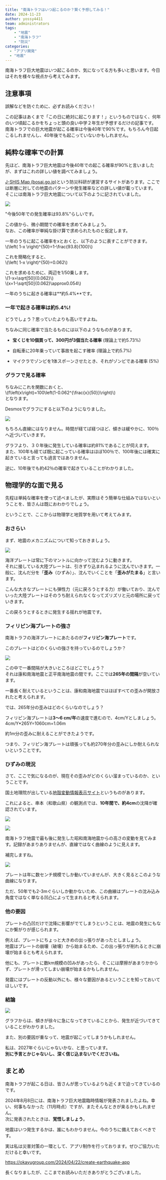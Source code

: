 ```yaml
---
title: "南海トラフはいつ起こるのか？賢く予想してみる！"
date: 2024-11-23
author: yossy4411
team: administrators
tags:
    - "地震"
    - "南海トラフ"
    - "防災"
categories: 
  - "アプリ開発"
  - "地震"
---
```


南海トラフ巨大地震はいつ起こるのか、気になってる方も多いと思います。今日はそれを様々な視点から考えてみます。

<!--more-->

## 注意事項

誤解などを防ぐために、必ずお読みください！

この記事はあくまで「この日に絶対に起こります！」というものではなく、何年のいつ頃起こるかをちょっと頭の良い中学２年生が予想するだけの記事です。  
南海トラフでの巨大地震が起こる確率は今後40年で90%です。もちろん今日起こるしれませんし、40年後でも起こっていないかもしれません。

## 純粋な確率での計算

先ほど、南海トラフ巨大地震は今後40年での起こる確率が90%と言いましたが、まずはこれの詳しい値を調べてみましょう。

[J-SHIS Map (bosai.go.jp)](https://www.j-shis.bosai.go.jp/map/)という防災科研が運営するサイトがあります。ここでは断層に対しての地震のパターンや発生確率などの詳しい値が載っています。  
そこには南海トラフ巨大地震について以下のように記されていました。

![](images/image-1.png)

"今後50年での発生確率は93.8%"らしいです。

この値から、微小期間での確率を求めてみましょう。  
なお、この確率が単純な掛け算で求められたものと仮定します。

一年のうちに起こる確率をxとおくと、以下のように表すことができます。  
\\(\\left( 1-x \\right)^{50}=1-\\frac{93.8}{100}\\)

これを簡略化すると、  
\\(\\left( 1-x \\right)^{50}=0.062\\)

これを求めるために、両辺を1/50乗します。  
\\(1-x=\\sqrt\[50\]{0.062}\\)  
\\(x=1-\\sqrt\[50\]{0.062}\\approx0.054\\)

一年のうちに起きる確率は**約5.4%**です。

### 一年で起きる確率は約5.4%!

どうでしょう？思っていたよりも高いですよね。

ちなみに同じ確率で当たるものには以下のようなものがあります。

- **宝くじを10個買って、300円が3個当たる確率** (理論上で約5.73%)

- 自転車に20年乗っていて事故を起こす確率 (理論上で約5.7%)

- マイクラでゾンビを1体スポーンさせたとき、それがゾンビである確率 (5%)

### グラフで見る確率

ちなみにこれを関数におくと、  
\\(f\\left(x\\right)=100\\left(1-0.062^{\\frac{x}{50}}\\right)\\)  
となります。

Desmosでグラフにすると以下のようになりました。

![](images/image-2-1024x658.png)

もちろん直線にはなりません。時間が経てば経つほど、傾きは緩やかに、100％へ近づいていきます。

グラフより、３０年後に発生している確率は約81%であることが伺えます。  
また、100年も経てば既に起こっている確率はほぼ100％で、100年後には確実に起きていると言っても過言ではありません。

逆に、10年後でも約42％の確率で起きていることがわかりました。

## 物理学的な面で見る

先程は単純な確率を使って述べましたが、実際はそう簡単な仕組みではないということを、皆さんは既におわかりでしょう。

ということで、ここからは物理学と地質学を用いて考えてみます。

### おさらい

まず、地震のメカニズムについて知っておきましょう。

![](images/image-1-1024x444.png)

海洋プレートは常に下のマントルに向かって沈むように動きます。  
それに接している大陸プレートは、引きずり込まれるように沈んでいきます。一般に、沈んだ分を「**歪み**（ひずみ）」、沈んでいくことを「**歪みがたまる**」と言います。

こんな大きなプレートにも弾性力（元に戻ろうとする力）が働いており、沈んでいった大陸プレートはそのうち耐えられなくなってズリズリと元の場所に戻っていきます。

この戻ろうとするときに発生する揺れが地震です。

### フィリピン海プレートの強さ

南海トラフの海洋プレートにあたるのが**フィリピン海プレート**です。

このプレートはどのくらいの強さを持っているのでしょうか？

![](images/kuukanbunpu-1024x725.png)

この中で一番間隔が大きいところはどこでしょう？  
それは康和南海地震と正平南海地震の間です。ここでは**265年の間隔**が空いています。

一番長く耐えているということは、康和南海地震ではほぼすべての歪みが開放されたと考えられます。

では、265年分の歪みはどのくらいなのでしょう？

フィリピン海プレートは**3～6 cm/年**の速度で進むので、4cm/Yとしましょう。  
4cm/Y\*265Y=1060cm=1.06m

約1m分の歪みに耐えることができたようです。

つまり、フィリピン海プレートは頑張っても約270年分の歪みにしか耐えられないということです。

### ひずみの現況

さて、ここで気になるのが、現在その歪みがどのくらい溜まっているのか、ということです。

国土地理院が出している[地殻変動情報表示サイト](https://mekira.gsi.go.jp/index.html)というものがあります。

これによると、串本（和歌山県）の観測点では、**10年間で、約4cm**の沈降が確認されています。

![](images/image-2.png)

![](images/image-3.png)

南海トラフ地震で最も後に発生した昭和南海地震からの高さの変動を見てみます。記録があまりありませんが、直線ではなく曲線のように見えます。

補完しますね。

![](images/image310-2.png)

プレートは年に数センチ規模でしか動いていませんが、大きく見るとこのような曲線になります。

ただ、50年でも2-3mぐらいしか動かないため、この曲線はプレートの沈み込み角度ではなく単なる凹凸によって生まれると考えられます。

### 他の要因

プレートの凸凹だけで沈降に影響がでてしまうということは、地震の発生にもなにか繋がりが感じられます。

例えば、プレートにちょっと大きめの出っ張りがあったとしましょう。  
地震はプレートの崩壊（破壊）から始まるため、この出っ張りが削れるときに崩壊が始まるとも考えられます。

他にも、プレートに数km規模の凹みがあったら、そこには摩擦があまりかからず、プレートが滑ってしまい崩壊が始まるかもしれません。

発震にはプレートの反動以外にも、様々な要因があるということを知っておいてほしいです。

### 結論

![](images/image310-3.png)

グラフからは、傾きが徐々に急になってきていることから、発生が近づいてきていることがわかりました。

また、別の要因が重なって、地震が起こってしまうかもしれません。

私は、2027年ぐらいじゃないかな、と思っています。  
**別に予言とかじゃないし、深く信じ込まないでくださいね。**

## まとめ

南海トラフが起こる日は、皆さんが思っているよりも近くまで迫ってきているのです。

2024年8月8日には、南海トラフ巨大地震臨時情報が発表されましたよね。幸い、何事もなかった（11月時点）ですが、またそんなときが来るかもしれません。  
次に発表されたときは、**覚悟しましょう**。

地震はいつ発生するかは、誰にもわかりません。今のうちに備えておくべきです。

実は私は災害対策の一環として、アプリ制作を行っております。ぜひご協力いただけると幸いです。

https://okayugroup.com/2024/04/22/create-earthquake-app

長くなりましたが、ここまでお読みいただきありがとうございました。
